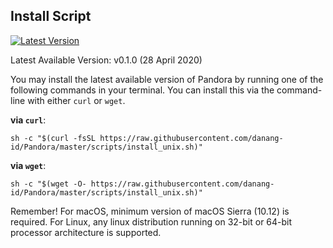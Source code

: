 ## Install Script

[![Latest Version](https://img.shields.io/github/release/danang-id/Pandora.svg)](https://danang-id.github.io/Pandora/download)

Latest Available Version: v0.1.0 (28 April 2020)

You may install the latest available version of Pandora by running one of the following commands in your terminal. You can install this via the command-line with either `curl` or `wget`.

**via `curl`**:

```shell script
sh -c "$(curl -fsSL https://raw.githubusercontent.com/danang-id/Pandora/master/scripts/install_unix.sh)"
```

**via `wget`**:

```shell script
sh -c "$(wget -O- https://raw.githubusercontent.com/danang-id/Pandora/master/scripts/install_unix.sh)"
```

Remember! For macOS, minimum version of macOS Sierra (10.12) is required. For Linux, any linux distribution running on 32-bit or 64-bit processor architecture is supported.
